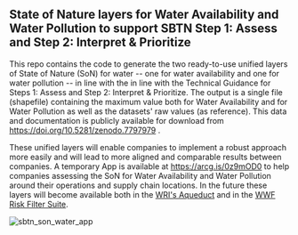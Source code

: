 ## State of Nature layers for Water Availability and Water Pollution to support SBTN Step 1: Assess and Step 2: Interpret & Prioritize

This repo contains the code to generate the two ready-to-use unified layers of State of Nature (SoN) for water -- one for water availability and one for water pollution -- in line with the in line with the Technical Guidance for Steps 1: Assess and Step 2: Interpret & Prioritize. The output is a single file (shapefile) containing the maximum value both for Water Availability and for Water Pollution as well as the datasets' raw values (as reference). This data and documentation is publicly available for download from <https://doi.org/10.5281/zenodo.7797979> .

These unified layers will enable companies to implement a robust approach more easily and will lead to more aligned and comparable results between companies. A temporary App is available at <https://arcg.is/0z9mOD0> to help companies assessing the SoN for Water Availability and Water Pollution around their operations and supply chain locations. In the future these layers will become available both in the [WRI's Aqueduct](https://www.wri.org/aqueduct) and in the [WWF Risk Filter Suite](https://riskfilter.org/).

![sbtn_son_water_app](https://user-images.githubusercontent.com/20264840/230477794-023bdd73-c699-4173-a30a-41f74c591123.png)
